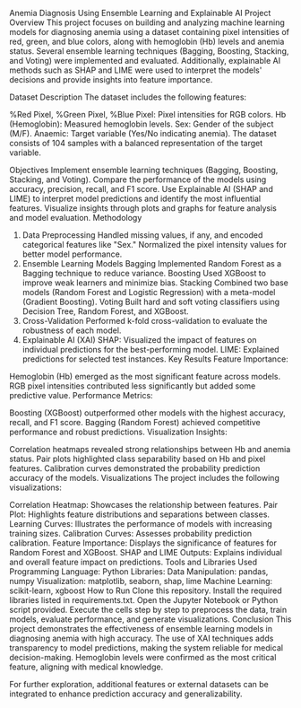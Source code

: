 Anemia Diagnosis Using Ensemble Learning and Explainable AI
Project Overview
This project focuses on building and analyzing machine learning models for diagnosing anemia using a dataset containing pixel intensities of red, green, and blue colors, along with hemoglobin (Hb) levels and anemia status. Several ensemble learning techniques (Bagging, Boosting, Stacking, and Voting) were implemented and evaluated. Additionally, explainable AI methods such as SHAP and LIME were used to interpret the models' decisions and provide insights into feature importance.

Dataset Description
The dataset includes the following features:

%Red Pixel, %Green Pixel, %Blue Pixel: Pixel intensities for RGB colors.
Hb (Hemoglobin): Measured hemoglobin levels.
Sex: Gender of the subject (M/F).
Anaemic: Target variable (Yes/No indicating anemia).
The dataset consists of 104 samples with a balanced representation of the target variable.

Objectives
Implement ensemble learning techniques (Bagging, Boosting, Stacking, and Voting).
Compare the performance of the models using accuracy, precision, recall, and F1 score.
Use Explainable AI (SHAP and LIME) to interpret model predictions and identify the most influential features.
Visualize insights through plots and graphs for feature analysis and model evaluation.
Methodology
1. Data Preprocessing
Handled missing values, if any, and encoded categorical features like "Sex."
Normalized the pixel intensity values for better model performance.
2. Ensemble Learning Models
Bagging
Implemented Random Forest as a Bagging technique to reduce variance.
Boosting
Used XGBoost to improve weak learners and minimize bias.
Stacking
Combined two base models (Random Forest and Logistic Regression) with a meta-model (Gradient Boosting).
Voting
Built hard and soft voting classifiers using Decision Tree, Random Forest, and XGBoost.
3. Cross-Validation
Performed k-fold cross-validation to evaluate the robustness of each model.
4. Explainable AI (XAI)
SHAP: Visualized the impact of features on individual predictions for the best-performing model.
LIME: Explained predictions for selected test instances.
Key Results
Feature Importance:

Hemoglobin (Hb) emerged as the most significant feature across models.
RGB pixel intensities contributed less significantly but added some predictive value.
Performance Metrics:

Boosting (XGBoost) outperformed other models with the highest accuracy, recall, and F1 score.
Bagging (Random Forest) achieved competitive performance and robust predictions.
Visualization Insights:

Correlation heatmaps revealed strong relationships between Hb and anemia status.
Pair plots highlighted class separability based on Hb and pixel features.
Calibration curves demonstrated the probability prediction accuracy of the models.
Visualizations
The project includes the following visualizations:

Correlation Heatmap: Showcases the relationship between features.
Pair Plot: Highlights feature distributions and separations between classes.
Learning Curves: Illustrates the performance of models with increasing training sizes.
Calibration Curves: Assesses probability prediction calibration.
Feature Importance: Displays the significance of features for Random Forest and XGBoost.
SHAP and LIME Outputs: Explains individual and overall feature impact on predictions.
Tools and Libraries Used
Programming Language: Python
Libraries:
Data Manipulation: pandas, numpy
Visualization: matplotlib, seaborn, shap, lime
Machine Learning: scikit-learn, xgboost
How to Run
Clone this repository.
Install the required libraries listed in requirements.txt.
Open the Jupyter Notebook or Python script provided.
Execute the cells step by step to preprocess the data, train models, evaluate performance, and generate visualizations.
Conclusion
This project demonstrates the effectiveness of ensemble learning models in diagnosing anemia with high accuracy. The use of XAI techniques adds transparency to model predictions, making the system reliable for medical decision-making. Hemoglobin levels were confirmed as the most critical feature, aligning with medical knowledge.

For further exploration, additional features or external datasets can be integrated to enhance prediction accuracy and generalizability.

